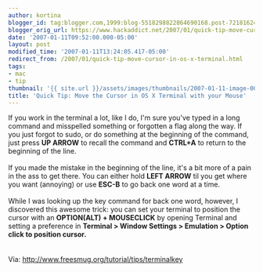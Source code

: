 ```yaml
---
author: kortina
blogger_id: tag:blogger.com,1999:blog-5518298822864690168.post-7218162408699037694
blogger_orig_url: https://www.hackaddict.net/2007/01/quick-tip-move-cursor-in-os-x-terminal.html
date: '2007-01-11T09:52:00.000-05:00'
layout: post
modified_time: '2007-01-11T13:24:05.417-05:00'
redirect_from: /2007/01/quick-tip-move-cursor-in-os-x-terminal.html
tags:
- mac
- tip
thumbnail: '{{ site.url }}/assets/images/thumbnails/2007-01-11-image-0000.png'
title: 'Quick Tip: Move the Cursor in OS X Terminal with your Mouse'
---
```


If you work in the terminal a lot, like I do, I'm sure you've typed in a long command and misspelled something or forgotten a flag along the way.  If you just forgot to sudo, or do something at the beginning of the command, just press <b>UP ARROW</b> to recall the command and <b>CTRL+A</b> to return to the beginning of the line.<br /><br />If you made the mistake in the beginning of the line, it's a bit more of a pain in the ass to get there.  You can either hold <b>LEFT ARROW</b> til you get where you want (annoying) or use <b>ESC-B</b> to go back one word at a time.<br /><br />While I was looking up the key command for back one word, however, I discovered this awesome trick:  you can set your terminal to position the cursor with an <b>OPTION(ALT) + MOUSECLICK</b> by opening Terminal and setting a preference in <b>Terminal > Window Settings > Emulation > Option click to position cursor.</b><br /><br /><a onblur="try {parent.deselectBloggerImageGracefully();} catch(e) {}" href="http://bp3.blogger.com/_3FPfpXHnCwA/RaZQ5tmFtVI/AAAAAAAAAAc/OrcBzB7TtiA/s1600-h/Picture+1.png"><img style="cursor: pointer;" src="http://bp3.blogger.com/_3FPfpXHnCwA/RaZQ5tmFtVI/AAAAAAAAAAc/OrcBzB7TtiA/s400/Picture+1.png" alt="" id="BLOGGER_PHOTO_ID_5018787787173115218" border="0" /></a><br /><br />Via: <a href="http://www.freesmug.org/tutorial/tips/terminalkey">http://www.freesmug.org/tutorial/tips/terminalkey</a>